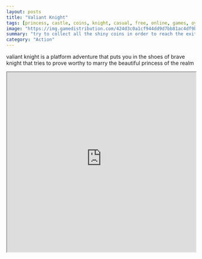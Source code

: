 ```yaml
---
layout: posts
title: "Valiant Knight"
tags: [princess, castle, coins, knight, casual, free, online, games, oyna, game, free, games, play, play, games]
image: "https://img.gamedistribution.com/424d3c0a1cf944dd9d7bb81ac4df9bdd-512x512.jpeg"
summary: "try to collect all the shiny coins in order to reach the exit of all the levels in order to move the medieval warrior you must click or tap to get him to the right way  free online games oyna game free games play play games"
category: "Action"
---
```


valiant knight is a platform adventure that puts you in the shoes of brave knight that tries to prove worthy to marry the beautiful princess of the realm

<iframe width="100%" height="480px;" src="https://html5.gamedistribution.com/424d3c0a1cf944dd9d7bb81ac4df9bdd/"></iframe>